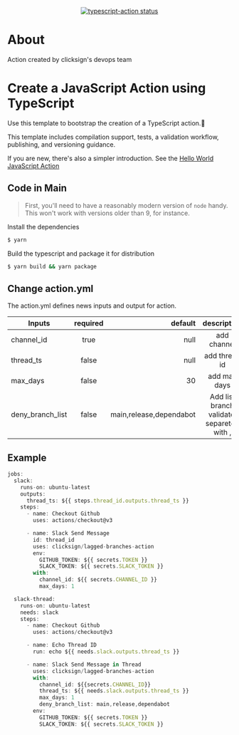 <p align="center">
  <a href="https://github.com/actions/typescript-action/actions"><img alt="typescript-action status" src="https://github.com/actions/typescript-action/workflows/build-test/badge.svg"></a>
</p>

# About

Action created by clicksign's devops team

# Create a JavaScript Action using TypeScript

Use this template to bootstrap the creation of a TypeScript action.:rocket:

This template includes compilation support, tests, a validation workflow, publishing, and versioning guidance.  

If you are new, there's also a simpler introduction.  See the [Hello World JavaScript Action](https://github.com/actions/hello-world-javascript-action)

## Code in Main

> First, you'll need to have a reasonably modern version of `node` handy. This won't work with versions older than 9, for instance.

Install the dependencies  
```bash
$ yarn
```

Build the typescript and package it for distribution
```bash
$ yarn build && yarn package
```

## Change action.yml

The action.yml defines news inputs and output for action.

| Inputs                       |    required   |                     default                       |                  description                  |
|------------------------------|:-------------:|--------------------------------------------------:|:---------------------------------------------:|
| channel_id                   | true          | null                                              | add channel                                   |
| thread_ts                    | false         | null                                              | add thread id                                 |
| max_days                     | false         | 30                                                | add max days                                  |
| deny_branch_list             | false         | main,release,dependabot                           | Add list branch validate, separeted with ,    |



## Example

```javascript
jobs:
  slack:
    runs-on: ubuntu-latest
    outputs:
      thread_ts: ${{ steps.thread_id.outputs.thread_ts }}
    steps:
      - name: Checkout Github
        uses: actions/checkout@v3

      - name: Slack Send Message
        id: thread_id
        uses: clicksign/lagged-branches-action
        env:
          GITHUB_TOKEN: ${{ secrets.TOKEN }}
          SLACK_TOKEN: ${{ secrets.SLACK_TOKEN }}
        with:
          channel_id: ${{ secrets.CHANNEL_ID }}
          max_days: 1

  slack-thread:
    runs-on: ubuntu-latest
    needs: slack
    steps:
      - name: Checkout Github
        uses: actions/checkout@v3

      - name: Echo Thread ID
        run: echo ${{ needs.slack.outputs.thread_ts }}

      - name: Slack Send Message in Thread
        uses: clicksign/lagged-branches-action
        with:
          channel_id: ${{secrets.CHANNEL_ID}}
          thread_ts: ${{ needs.slack.outputs.thread_ts }}
          max_days: 1
          deny_branch_list: main,release,dependabot
        env:
          GITHUB_TOKEN: ${{ secrets.TOKEN }}
          SLACK_TOKEN: ${{ secrets.SLACK_TOKEN }}

```